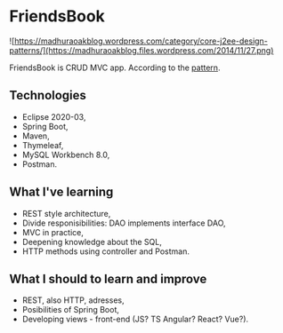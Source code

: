 # FriendsBook


![https://madhuraoakblog.wordpress.com/category/core-j2ee-design-patterns/](https://madhuraoakblog.files.wordpress.com/2014/11/27.png)

FriendsBook is CRUD MVC app.
According to the [pattern](https://madhuraoakblog.wordpress.com/category/core-j2ee-design-patterns/).

## Technologies
  * Eclipse 2020-03,
  * Spring Boot,
  * Maven,
  * Thymeleaf,
  * MySQL Workbench 8.0,
  * Postman.

## What I've learning
  * REST style architecture,
  * Divide responisibilities: DAO implements interface DAO,
  * MVC in practice,
  * Deepening knowledge about the SQL,
  * HTTP methods using controller and Postman.

## What I should to learn and improve
  * REST, also HTTP, adresses,
  * Posibilities of Spring Boot,
  * Developing views - front-end (JS? TS Angular? React? Vue?).
